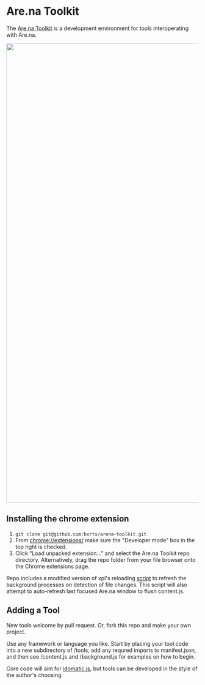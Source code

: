 # Are.na Toolkit

The [Are.na Toolkit](https://www.are.na/sam-hart/are-na-toolkit) is a development environment for tools interoperating with Are.na.

<img src="https://github.com/hxrts/arena-toolkit/raw/master/toolkit_screenshot.png" data-canonical-src="https://github.com/hxrts/arena-toolkit/raw/master/toolkit_screenshot.png" width="1200" />

## Installing the chrome extension

1. `git clone git@github.com:hxrts/arena-toolkit.git`
2. From [chrome://extensions/]() make sure the "Developer mode" box in the top right is checked.
3. Click “Load unpacked extension…” and select the Are.na Toolkit repo directory. Alternatively, drag the repo folder from your file browser onto the Chrome extensions page.

Repo includes a modified version of xpl's reloading [script](https://github.com/xpl/crx-hotreload) to refresh the background processes on detection of file changes. This script will also attempt to auto-refresh last focused Are.na window to flush content.js.

## Adding a Tool

New tools welcome by pull request. Or, fork this repo and make your own project.

Use any framework or language you like. Start by placing your tool code into a new subdirectory of /tools, add any requred imports to manifest.json, and then see /content.js and /background.js for examples on how to begin.

Core code will aim for [idomatic.js](https://github.com/rwaldron/idiomatic.js/), but tools can be developed in the style of the author's choosing.
